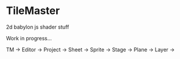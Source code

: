 # TileMaster
2d babylon js shader stuff


Work in progress...

TM ->
  Editor ->
  Project ->
  Sheet ->
  Sprite ->
  Stage ->
    Plane ->
      Layer ->
